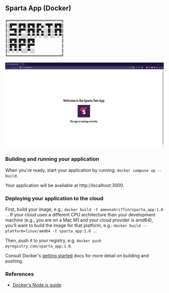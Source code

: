 ## Sparta App (Docker)
```
╔════════════════════════╗
║░█▀▀░█▀█░█▀█░█▀▄░▀█▀░█▀█║
║░▀▀█░█▀▀░█▀█░█▀▄░░█░░█▀█║
║░▀▀▀░▀░░░▀░▀░▀░▀░░▀░░▀░▀║
║░█▀█░█▀█░█▀█            ║
║░█▀█░█▀▀░█▀▀            ║
║░▀░▀░▀░░░▀░░            ║
╚════════════════════════╝
```
![alt text](image.png)

### Building and running your application

When you're ready, start your application by running:
`docker compose up --build`.

Your application will be available at http://localhost:3000.

### Deploying your application to the cloud

First, build your image, e.g.: `docker build -t ameenahriffin/sparta_app:1.0 .`.
If your cloud uses a different CPU architecture than your development
machine (e.g., you are on a Mac M1 and your cloud provider is amd64),
you'll want to build the image for that platform, e.g.:
`docker build --platform=linux/amd64 -t sparta_app:1.0 .`.

Then, push it to your registry, e.g. `docker push myregistry.com/sparta_app:1.0`.

Consult Docker's [getting started](https://docs.docker.com/go/get-started-sharing/)
docs for more detail on building and pushing.

### References
* [Docker's Node.js guide](https://docs.docker.com/language/nodejs/)